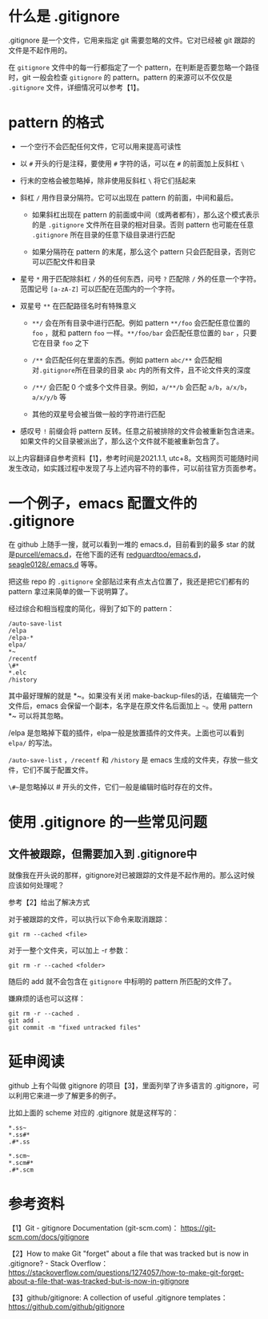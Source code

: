 # 什么是 .gitignore

.gitignore 是一个文件，它用来指定 git 需要忽略的文件。它对已经被 git 跟踪的文件是不起作用的。

在 `gitignore` 文件中的每一行都指定了一个 pattern，在判断是否要忽略一个路径时，git 一般会检查 `gitignore` 的 pattern。pattern 的来源可以不仅仅是 `.gitignore` 文件，详细情况可以参考【1】。

# pattern 的格式

- 一个空行不会匹配任何文件，它可以用来提高可读性

- 以 `#` 开头的行是注释，要使用 `#` 字符的话，可以在 `#` 的前面加上反斜杠 `\`

- 行末的空格会被忽略掉，除非使用反斜杠 `\` 将它们括起来

- 斜杠 `/` 用作目录分隔符。它可以出现在 pattern 的前面，中间和最后。
  
  - 如果斜杠出现在 pattern 的前面或中间（或两者都有），那么这个模式表示的是 `.gitignore` 文件所在目录的相对目录。否则 pattern 也可能在任意 `.gitignore` 所在目录的任意下级目录进行匹配
  
  - 如果分隔符在 pattern 的末尾，那么这个 pattern 只会匹配目录，否则它可以匹配文件和目录

- 星号 `*` 用于匹配除斜杠 `/` 外的任何东西，问号 `?` 匹配除 `/` 外的任意一个字符。范围记号 `[a-zA-Z]` 可以匹配在范围内的一个字符。

- 双星号 `**` 在匹配路径名时有特殊意义
  
  - `**/` 会在所有目录中进行匹配。例如 pattern `**/foo` 会匹配任意位置的 `foo` ，就和 pattern `foo` 一样。`**/foo/bar` 会匹配任意位置的 `bar` ，只要它在目录 `foo` 之下
  
  - `/**` 会匹配任何在里面的东西。例如 pattern `abc/**` 会匹配相对`.gitignore`所在目录的目录 `abc` 内的所有文件，且不论文件夹的深度
  
  - `/**/` 会匹配 0 个或多个文件目录。例如，`a/**/b` 会匹配 `a/b`，`a/x/b`，`a/x/y/b` 等
  
  - 其他的双星号会被当做一般的字符进行匹配

- 感叹号 `!` 前缀会将 pattern 反转。任意之前被排除的文件会被重新包含进来。如果文件的父目录被派出了，那么这个文件就不能被重新包含了。

以上内容翻译自参考资料【1】，参考时间是2021.1.1, utc+8。文档网页可能随时间发生改动，如实践过程中发现了与上述内容不符的事件，可以前往官方页面参考。

# 一个例子，emacs 配置文件的 .gitignore

在 github 上随手一搜，就可以看到一堆的 emacs.d，目前看到的最多 star 的就是[purcell/emacs.d](https://github.com/purcell/emacs.d)，在他下面的还有 [redguardtoo/emacs.d](https://github.com/redguardtoo/emacs.d)，[seagle0128/.emacs.d](https://github.com/seagle0128/.emacs.d) 等等。

把这些 repo 的 `.gitignore` 全部贴过来有点太占位置了，我还是把它们都有的 pattern 拿过来简单的做一下说明算了。

经过综合和相当程度的简化，得到了如下的 pattern：

```git
/auto-save-list
/elpa 
/elpa-*
elpa/
*~
/recentf
\#*
*.elc
/history
```

其中最好理解的就是 \*\~。如果没有关闭 make-backup-files的话，在编辑完一个文件后，emacs 会保留一个副本，名字是在原文件名后面加上 `~`。使用 pattern **~* 可以将其忽略。

/elpa 是忽略掉下载的插件，elpa一般是放置插件的文件夹。上面也可以看到 `elpa/` 的写法。

`/auto-save-list` ，`/recentf` 和 `/history` 是 emacs 生成的文件夹，存放一些文件，它们不属于配置文件。

`\#~`是忽略掉以 # 开头的文件，它们一般是编辑时临时存在的文件。

# 使用 .gitignore 的一些常见问题

## 文件被跟踪，但需要加入到 .gitignore中

就像我在开头说的那样，gitignore对已被跟踪的文件是不起作用的。那么这时候应该如何处理呢？

参考【2】给出了解决方式

对于被跟踪的文件，可以执行以下命令来取消跟踪：

```shell
git rm --cached <file>
```

对于一整个文件夹，可以加上 -r 参数：

```shell
git rm -r --cached <folder>
```

随后的 add 就不会包含在 `gitignore` 中标明的 pattern 所匹配的文件了。

嫌麻烦的话也可以这样：

```shell
git rm -r --cached .
git add .
git commit -m "fixed untracked files"
```

# 延申阅读

github 上有个叫做 gitignore 的项目【3】，里面列举了许多语言的 .gitignore，可以利用它来进一步了解更多的例子。

比如上面的 scheme 对应的 .gitignore 就是这样写的：

```git
*.ss~
*.ss#*
.#*.ss

*.scm~
*.scm#*
.#*.scm
```

# 参考资料

【1】Git - gitignore Documentation (git-scm.com)： https://git-scm.com/docs/gitignore

【2】How to make Git "forget" about a file that was tracked but is now in .gitignore? - Stack Overflow： https://stackoverflow.com/questions/1274057/how-to-make-git-forget-about-a-file-that-was-tracked-but-is-now-in-gitignore

【3】github/gitignore: A collection of useful .gitignore templates： https://github.com/github/gitignore
